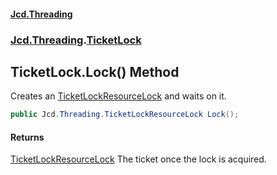 #### [Jcd.Threading](index.md 'index')
### [Jcd.Threading](Jcd.Threading.md 'Jcd.Threading').[TicketLock](TicketLock.md 'Jcd.Threading.TicketLock')

## TicketLock.Lock() Method

Creates an [TicketLockResourceLock](TicketLockResourceLock.md 'Jcd.Threading.TicketLockResourceLock') and waits on it.

```csharp
public Jcd.Threading.TicketLockResourceLock Lock();
```

#### Returns
[TicketLockResourceLock](TicketLockResourceLock.md 'Jcd.Threading.TicketLockResourceLock')
The ticket once the lock is acquired.